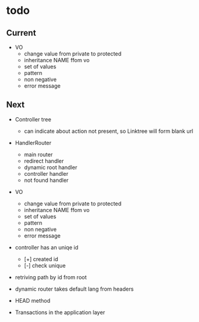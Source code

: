 # todo

## Current

- VO
  - change value from private to protected
  - inheritance NAME ffom vo
  - set of values
  - pattern
  - non negative
  - error message

## Next

- Controller tree
  - can indicate about action not present, so Linktree will form blank url

- HandlerRouter
  - main router
  - redirect handler
  - dynamic root handler
  - controller handler
  - not found handler

- VO
  - change value from private to protected
  - inheritance NAME ffom vo
  - set of values
  - pattern
  - non negative
  - error message

- controller has an uniqe id
  - [+] created id
  - [-] check unique

- retriving path by id from root
- dynamic router takes default lang from headers  
- HEAD method
- Transactions in the application layer

